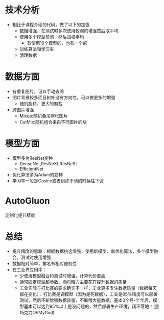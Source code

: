 # 技术分析

* 相比于课程介绍的代码，做了以下的加强
  * 数据增强，在测试时多次使用较弱的增强然后取平均
  * 使用多个模型预测，然后加权平均
    * 有使用10个模型的，也有一个的
  * 训练算法和学习率
  * 清理数据

# 数据方面
* 有重复图片，可以手动去除
* 图片背景较多而且树叶没有方向性，可以做更多的增强
  * 随机旋转，更大的剪裁
* 跨图片增强
  * Mixup:随机叠加两张图片
  * CutMix:随机组合来自不同图片的块

# 模型方面
* 模型多为ResNet变种
  * DenseNet,ResNeXt,ResNeSt
  * EfficientNet
* 优化算法多为Adam的变种
* 学习率一般是Cosine或者训练不动的时候往下调

# AutoGluon
定制化提升精度

# 总结
* 提升精度的思路：根据数据挑选增强，使用新模型、新优化算法，多个模型融合，测试时使用增强
* 数据相对简单，排名有相对随机性
* 在工业界应用中：
  * 少使用模型融合和测试时增强，计算代价更高
  * 通常固定模型超参数，而将精力主要花在提升数据的质量
  * 工业实际与打比赛的要求确实不一样，工业更多专注数据质量（数据每天都在变化），打比赛是调模型（因为是死数据），工业是85%精度可以部署测试，然后不断增强数据质量，不断喂大量数据，基本3个月-半年后，模型基本可以达到95%以上是没问题的，然后部署生产环境，闭环落地！(黑巧克力OhMyGod)